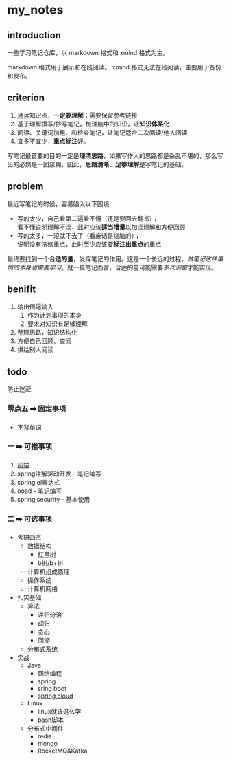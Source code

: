 # my_notes

## introduction

一些学习笔记仓库，以 markdown 格式和 xmind 格式为主。

markdown 格式用于展示和在线阅读。
xmind 格式无法在线阅读，主要用于备份和发布。

## criterion

1. 通读知识点，**一定要理解**；需要保留参考链接
2. 基于理解撰写/抄写笔记，梳理脑中的知识，让**知识体系化**
3. 阅读、关键词加粗、和检查笔记，让笔记适合二次阅读/他人阅读
4. 宜多不宜少，**重点标注**好。

写笔记最首要的目的一定是**理清思路**，如果写作人的思路都是杂乱不堪的，那么写出的必然是一团浆糊。因此，**思路清晰、足够理解**是写笔记的基础。

## problem

最近写笔记的时候，容易陷入以下困境:

* 写的太少，自己看第二遍看不懂（还是要回去翻书）；  
  看不懂说明理解不深，此时应该**适当增量**以加深理解和方便回顾
* 写的太多，一滚就下去了（看废话是烧脑的）；  
  说明没有浓缩重点，此时至少应该要**标注出重点**的重点

最终要找到一个**合适的量**，发挥笔记的作用。这是一个长远的过程，*做笔记这件事情的本身也需要学习*。就一篇笔记而言，合适的量可能需要*多次调整*才能实现。


## benifit

1. 输出倒逼输入
   1. 作为计划事项的本身
   2. 要求对知识有足够理解
2. 整理思路，知识结构化
3. 方便自己回顾、查阅
4. 供给别人阅读

## todo
防止迷茫

### 零点五 ➡️ 固定事项
* 不背单词

### 一 ➡️ 可推事项
1. [前端](https://gitee.com/jishupang/web_atlas)
2. spring注解驱动开发 - 笔记编写
3. spring el表达式
4. ooad - 笔记编写
5. spring security - 基本使用

### 二 ➡️ 可选事项
* 考研四杰
  * 数据结构
    * 红黑树
    * b树/b+树
  * 计算机组成原理
  * 操作系统
  * 计算机网络
* 扎实基础
  * 算法
    * 递归分治
    * 动归
    * 贪心
    * 回溯
  * [分布式系统](https://www.bilibili.com/video/BV1qk4y197bB)
* 实战
  * Java
    * 网络编程
    * spring
    * sring boot
    * [spring cloud](https://www.bilibili.com/video/BV18E411x7eT)
  * Linux
    * linux就该这么学
    * bash脚本
  * 分布式中间件
    * redis
    * mongo
    * RocketMQ&Kafka